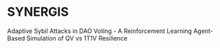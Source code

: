 # SYNERGIS
Adaptive Sybil Attacks in DAO Voting -  A Reinforcement Learning Agent-Based Simulation of QV vs 1T1V Resilience
